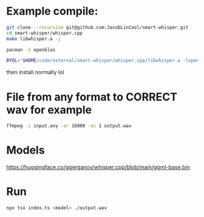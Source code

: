 # Example compile:

```sh
git clone --recursive git@github.com:JacobLinCool/smart-whisper.git
cd smart-whisper/whisper.cpp
make libwhisper.a -j
```

```sh
pacman -S openblas
```

```sh
BYOL="$HOME/code/external/smart-whisper/whisper.cpp/libwhisper.a -lopenblas" npm i smart-whisper
```

then install normally lol

# File from any format to CORRECT wav for example

```sh
ffmpeg -i input.any -ar 16000 -ac 1 output.wav
```

# Models
https://huggingface.co/ggerganov/whisper.cpp/blob/main/ggml-base.bin

# Run
```sh
npx tsx index.ts <model> ./output.wav
```
